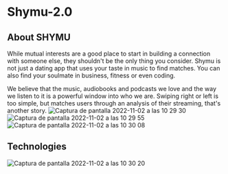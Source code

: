 # Shymu-2.0
## About SHYMU
While mutual interests are a good place to start in building a connection with someone else, they shouldn't be the only thing you consider. Shymu is not just a dating app that uses your taste in music to find matches. You can also find your soulmate in business, fitness or even coding.

We believe that the music, audiobooks and podcasts we love and the way we listen to it is a powerful window into who we are. Swiping right or left is too simple, but matches users through an analysis of their streaming, that's another story.
![Captura de pantalla 2022-11-02 a las 10 29 30](https://user-images.githubusercontent.com/98118775/199454569-404da24c-1e6a-495d-bf79-f440f1078447.png)
![Captura de pantalla 2022-11-02 a las 10 29 55](https://user-images.githubusercontent.com/98118775/199454594-f68f88a6-6fff-498b-a35b-4eaa542516b9.png)
![Captura de pantalla 2022-11-02 a las 10 30 08](https://user-images.githubusercontent.com/98118775/199454609-ef064b6d-df44-42a4-8e86-1745b241e9db.png)
## Technologies 
![Captura de pantalla 2022-11-02 a las 10 30 20](https://user-images.githubusercontent.com/98118775/199454623-32a15403-e317-4951-a7f3-cb00213b8a87.png)
